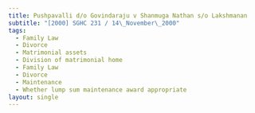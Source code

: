 ```yaml
---
title: Pushpavalli d/o Govindaraju v Shanmuga Nathan s/o Lakshmanan
subtitle: "[2000] SGHC 231 / 14\_November\_2000"
tags:
  - Family Law
  - Divorce
  - Matrimonial assets
  - Division of matrimonial home
  - Family Law
  - Divorce
  - Maintenance
  - Whether lump sum maintenance award appropriate
layout: single
---
```


